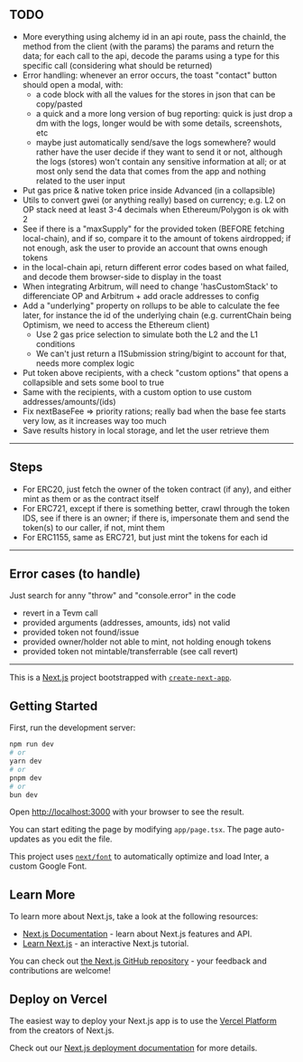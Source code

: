 ## TODO

- More everything using alchemy id in an api route, pass the chainId, the method from the client (with the params) the params and return the data; for each call to the api, decode the params using a type for this specific call (considering what should be returned)
- Error handling: whenever an error occurs, the toast "contact" button should open a modal, with:
  - a code block with all the values for the stores in json that can be copy/pasted
  - a quick and a more long version of bug reporting: quick is just drop a dm with the logs, longer would be with some details, screenshots, etc
  - maybe just automatically send/save the logs somewhere? would rather have the user decide if they want to send it or not, although the logs (stores) won't contain any sensitive information at all; or at most only send the data that comes from the app and nothing related to the user input
- Put gas price & native token price inside Advanced (in a collapsible)
- Utils to convert gwei (or anything really) based on currency; e.g. L2 on OP stack need at least 3-4 decimals when Ethereum/Polygon is ok with 2
- See if there is a "maxSupply" for the provided token (BEFORE fetching local-chain), and if so, compare it to the amount of tokens airdropped; if not enough, ask the user to provide an account that owns enough tokens
- in the local-chain api, return different error codes based on what failed, and decode them browser-side to display in the toast
- When integrating Arbitrum, will need to change 'hasCustomStack' to differenciate OP and Arbitrum + add oracle addresses to config
- Add a "underlying" property on rollups to be able to calculate the fee later, for instance the id of the underlying chain (e.g. currentChain being Optimism, we need to access the Ethereum client)
  - Use 2 gas price selection to simulate both the L2 and the L1 conditions
  - We can't just return a l1Submission string/bigint to account for that, needs more complex logic
- Put token above recipients, with a check "custom options" that opens a collapsible and sets some bool to true
- Same with the recipients, with a custom option to use custom addresses/amounts/(ids)
- Fix nextBaseFee => priority rations; really bad when the base fee starts very low, as it increases way too much
- Save results history in local storage, and let the user retrieve them

---

## Steps

- For ERC20, just fetch the owner of the token contract (if any), and either mint as them or as the contract itself
- For ERC721, except if there is something better, crawl through the token IDS, see if there is an owner; if there is, impersonate them and send the token(s) to our caller, if not, mint them
- For ERC1155, same as ERC721, but just mint the tokens for each id

---

## Error cases (to handle)

Just search for anny "throw" and "console.error" in the code

- revert in a Tevm call
- provided arguments (addresses, amounts, ids) not valid
- provided token not found/issue
- provided owner/holder not able to mint, not holding enough tokens
- provided token not mintable/transferrable (see call revert)

---

This is a [Next.js](https://nextjs.org/) project bootstrapped with [`create-next-app`](https://github.com/vercel/next.js/tree/canary/packages/create-next-app).

## Getting Started

First, run the development server:

```bash
npm run dev
# or
yarn dev
# or
pnpm dev
# or
bun dev
```

Open [http://localhost:3000](http://localhost:3000) with your browser to see the result.

You can start editing the page by modifying `app/page.tsx`. The page auto-updates as you edit the file.

This project uses [`next/font`](https://nextjs.org/docs/basic-features/font-optimization) to automatically optimize and load Inter, a custom Google Font.

## Learn More

To learn more about Next.js, take a look at the following resources:

- [Next.js Documentation](https://nextjs.org/docs) - learn about Next.js features and API.
- [Learn Next.js](https://nextjs.org/learn) - an interactive Next.js tutorial.

You can check out [the Next.js GitHub repository](https://github.com/vercel/next.js/) - your feedback and contributions are welcome!

## Deploy on Vercel

The easiest way to deploy your Next.js app is to use the [Vercel Platform](https://vercel.com/new?utm_medium=default-template&filter=next.js&utm_source=create-next-app&utm_campaign=create-next-app-readme) from the creators of Next.js.

Check out our [Next.js deployment documentation](https://nextjs.org/docs/deployment) for more details.

